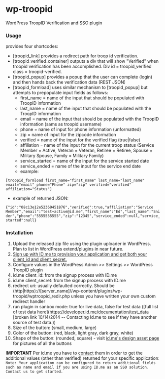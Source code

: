 wp-troopid
==========

WordPress TroopID Verification and SSO plugin

### Usage
provides four shortcodes: 
- [troopid_link] provides a redirect path for troop id verification.
- [troopid_verified_container] outputs a div that will show "Verified" when troopid verification has been accomplished. Div id = troopid_verified class = troopid-verified.
- [troopid_popup] provides a popup that the user can complete (login) and then hands back the verification data (REST JSON)
- [troopid_formload] uses similar mechanism to [troopid_popup] but attempts to prepopulate input fields as follows:
  - first_name = name of the input that should be populated with TroopID information
  - last_name = name of the input that should be populated with the TroopID information
  - email = name of the input that should be populated with the TroopID information (sams as troopid username)
  - phone = name of input for phone information (unformatted)
  - zip = name of input for the zipcode information
  - verified = name of the input for the verified flag (true|false)
  - affiliation = name of the input for the current troop status (Service Member = Active, Veteran = Veteran, Retiree = Retiree, Spouse = Military Spouse, Family = Military Family)
  - service_started = name of the input for the service started date
  - service_ended = name of the input for the service end date
  - example:

```[troopid_formload first_name="first_name" last_name="last_name" email="email" phone="Phone" zip="zip" verified="verified" affiliation="Status"]```
  - example of returned JSON:

```{"id":"08c13e12e52369451876","verified":true,"affiliation":"Service Member","email":"test+active@id.me","first_name":"Ed","last_name":"Snider","phone":"5555555555","zip":"12345","service_ended":null,"service_started":null}```

### Installation
1. Upload the released zip file using the plugin uploader in WordPress. Plan to list in WordPress extend/plugins in near future.
2. [Sign up with ID.me to provision your application and get both your client_id and client_secret.](https://developer.id.me/developers/sign-up "ID.me Developer Signup") 
2. Configure values in the WordPress Admin >> Settings >> WordPress TroopID plugin
  1. id.me client_id: from the signup process with ID.me
  2. id.me client_secret: from the signup process with ID.me
  3. redirect uri: usually defaulted correctly. Should be (http|https)://[server_name]//wp-content/plugins/wp-troopid/wptroopid_redir.php unless you have written your own custom redirect handler
  4. run plugin in sanbox mode: true for live data, false for test data ([full list of test data here](https://developer.id.me/documentation/test_data [broken link 10/14/2014 -- Contacting Id.me to see if they have another source of test data.))
  5. Size of the button: (small, medium, large)
  6. Color of the button: (red, black, light gray, dark gray, white)
  7. Shape of the button: (rounded, square)
    - visit [id.me's design asset page](https://developer.id.me/documentation/assets) for pictures of all the buttons

**IMPORTANT**
Per id.me you have to [contact](mailto:api@id.me) them in order to get the additional values (other than verified) returned for your specific application:
```Note: Your application can be configured to return additional fields such as name and email if you are using ID.me as an SSO solution. Contact us to get started.```

